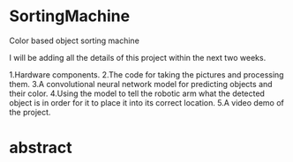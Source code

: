 # SortingMachine
Color based object sorting machine 

I will be adding all the details of this project within the next two weeks. 

1.Hardware components. 
2.The code for taking the pictures and processing them.
3.A convolutional neural network model for predicting objects and their color. 
4.Using the model to tell the robotic arm what the detected object is in order for it to place it into its correct location.
5.A video demo of the project.

# abstract
